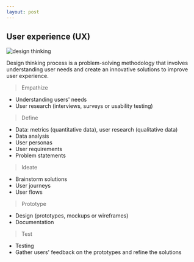 ```yaml
---
layout: post
---
```


## User experience (UX)
![design thinking](https://github.com/cshiyun/cshiyun.github.io/assets/48885389/50c9ee69-bf25-4864-bf48-faa9b766ddca)

Design thinking process is a problem-solving methodology that involves understanding user needs and create an innovative solutions to improve user experience.

> Empathize

- Understanding users' needs
- User research (interviews, surveys or usability testing)

> Define

- Data: metrics (quantitative data), user research (qualitative data)
- Data analysis 
- User personas
- User requirements
- Problem statements

> Ideate

- Brainstorm solutions
- User journeys
- User flows

> Prototype

- Design (prototypes, mockups or wireframes)
- Documentation

> Test

- Testing
- Gather users' feedback on the prototypes and refine the solutions




